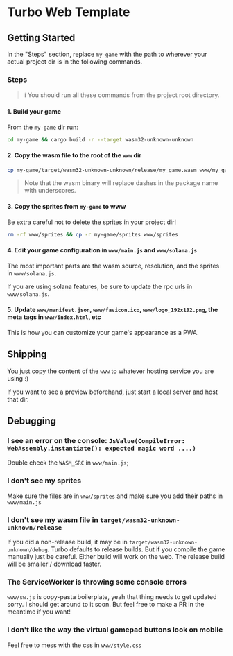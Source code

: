 # Turbo Web Template

## Getting Started

In the "Steps" section, replace `my-game` with the path to wherever your actual project dir is in the following commands.

### Steps

> ℹ️ You should run all these commands from the project root directory.

#### 1. Build your game

From the `my-game` dir run:

```sh
cd my-game && cargo build -r --target wasm32-unknown-unknown
```

#### 2. Copy the wasm file to the root of the `www` dir

```sh
cp my-game/target/wasm32-unknown-unknown/release/my_game.wasm www/my_game.wasm
```

> Note that the wasm binary will replace dashes in the package name with underscores.

#### 3. Copy the sprites from `my-game` to www

Be extra careful not to delete the sprites in your project dir!

```sh
rm -rf www/sprites && cp -r my-game/sprites www/sprites
```

#### 4. Edit your game configuration in `www/main.js` and `www/solana.js`

The most important parts are the wasm source, resolution, and the sprites in `www/solana.js`.

If you are using solana features, be sure to update the rpc urls in `www/solana.js`.

#### 5. Update `www/manifest.json`, `www/favicon.ico`, `www/logo_192x192.png`, the meta tags in `www/index.html`, etc

This is how you can customize your game's appearance as a PWA.

## Shipping

You just copy the content of the `www` to whatever hosting service you are using :)

If you want to see a preview beforehand, just start a local server and host that dir.

## Debugging

### I see an error on the console: `JsValue(CompileError: WebAssembly.instantiate(): expected magic word ....)`

Double check the `WASM_SRC` in `www/main.js`;

### I don't see my sprites

Make sure the files are in `www/sprites` and make sure you add their paths in `www/main.js`

### I don't see my wasm file in `target/wasm32-unknown-unknown/release`

If you did a non-release build, it may be in `target/wasm32-unknown-unknown/debug`. Turbo defaults to release builds. But if you compile the game manually just be careful. Either build will work on the web. The release build will be smaller / download faster.

### The ServiceWorker is throwing some console errors

`www/sw.js` is copy-pasta boilerplate, yeah that thing needs to get updated sorry. I should get around to it soon. But feel free to make a PR in the meantime if you want!

### I don't like the way the virtual gamepad buttons look on mobile

Feel free to mess with the css in `www/style.css`